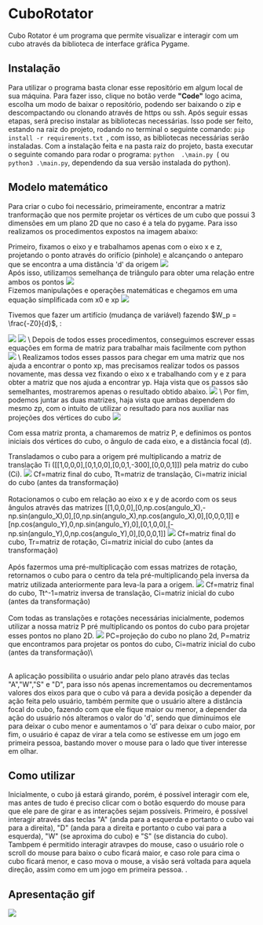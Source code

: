 # CuboRotator
Cubo Rotator é um programa que permite visualizar e interagir com um cubo através da biblioteca de interface gráfica Pygame.

## Instalação
Para utilizar o programa basta clonar esse repositório em algum local de sua máquina. Para fazer isso, clique no botão verde **"Code"** logo acima, escolha um modo de baixar o repositório, podendo ser baixando o zip e descompactando ou clonando através de https ou ssh. Após seguir essas etapas, será preciso instalar as bibliotecas necessárias. Isso pode ser feito, estando na raiz do projeto, rodando no terminal o seguinte comando:  `pip install -r requirements.txt `, com isso, as bibliotecas necessárias serão instaladas. Com a instalação feita e na pasta raiz do projeto, basta executar o seguinte comando para rodar o programa: `python  .\main.py `( ou `python3 .\main.py`, dependendo da sua versão instalada do python).

## Modelo matemático
Para criar o cubo foi necessário, primeiramente, encontrar a matriz tranformação que nos permite projetar os vértices de um cubo que possui 3 dimensões em um plano 2D que no caso é a tela do pygame. Para isso realizamos os procedimentos expostos na imagem abaixo:

Primeiro, fixamos o eixo y e trabalhamos apenas com o eixo x e z, projetando o ponto através do orifício (pinhole) e alcançando o anteparo que se encontra a uma distância 'd' da origem
<img src= "https://github.com/eriksoaress/CuboRotator/blob/main/desenho_plano.jpg">
\
Após isso, utilizamos semelhança de triângulo para obter uma relação entre ambos os pontos
<img src= "https://github.com/eriksoaress/CuboRotator/blob/main/tan.jpg">
\
Fizemos manipulações e operações matemáticas e chegamos em uma equação simplificada com x0 e xp
<img src= "https://github.com/eriksoaress/CuboRotator/blob/main/x0_inicial.jpg">

Tivemos que fazer um artifício (mudança de variável) fazendo $W_p = \frac{-Z0}{d}$, :

<img src= "https://github.com/eriksoaress/CuboRotator/blob/main/wp.jpg">
<img src= "https://github.com/eriksoaress/CuboRotator/blob/main/x0_simplificado.jpg">
\
Depois de todos esses procedimentos, conseguimos escrever essas equações em forma de matriz para trabalhar mais facilmente com python
<img src= "https://github.com/eriksoaress/CuboRotator/blob/main/xp_matriz.jpg">
\
Realizamos todos esses passos para chegar em uma matriz que nos ajuda a encontrar o ponto xp, mas precisamos realizar todos os passos novamente, mas dessa vez fixando o eixo x e trabalhando com y e z para obter a matriz que nos ajuda a encontrar yp. Haja vista que os passos são semelhantes, mostraremos apenas o resultado obtido abaixo.
<img src= "https://github.com/eriksoaress/CuboRotator/blob/main/yp_matriz.jpg">
\
Por fim, podemos juntar as duas matrizes, haja vista que ambas dependem do mesmo zp, com o intuito de utilizar o resultado para nos auxiliar nas projeções dos vértices do cubo
<img src= "https://github.com/eriksoaress/CuboRotator/blob/main/matriz_final.jpg">

Com essa matriz pronta, a chamaremos de matriz P, e definimos os pontos iniciais dos vértices do cubo, o ângulo de cada eixo, e a distância focal (d).



Transladamos o cubo para a origem pré multiplicando a matriz de translação Ti ([[1,0,0,0],[0,1,0,0],[0,0,1,-300],[0,0,0,1]]) pela matriz do cubo (Ci).
<img src= "https://github.com/eriksoaress/CuboRotator/blob/main/translacao_origem.jpg">
Cf=matriz final do cubo, Tt=matriz de translação, Ci=matriz inicial do cubo (antes da transformação)\
\
Rotacionamos o cubo em relação ao eixo x e y de acordo com os seus ângulos através das matrizes [[1,0,0,0],[0,np.cos(angulo_X),-np.sin(angulo_X),0],[0,np.sin(angulo_X),np.cos(angulo_X),0],[0,0,0,1]] e [np.cos(angulo_Y),0,np.sin(angulo_Y),0],[0,1,0,0],[-np.sin(angulo_Y),0,np.cos(angulo_Y),0],[0,0,0,1]]
<img src= "https://github.com/eriksoaress/CuboRotator/blob/main/rotacao.jpg">
Cf=matriz final do cubo, Tr=matriz de rotação, Ci=matriz inicial do cubo (antes da transformação)\
\
Após fazermos uma pré-multiplicação com essas matrizes de rotação, retornamos o cubo para o centro da tela pré-multiplicando pela inversa da matriz utilizada anteriormente para leva-la para a origem.
<img src= "https://github.com/eriksoaress/CuboRotator/blob/main/translacao_inversa.jpg">
Cf=matriz final do cubo, Tt^-1=matriz inversa de translação, Ci=matriz inicial do cubo (antes da transformação)\
\
Com todas as translações e rotações necessárias inicialmente, podemos utilizar a nossa matriz P pré multiplicando os pontos do cubo para projetar esses pontos no plano 2D.
<img src= "https://github.com/eriksoaress/CuboRotator/blob/main/projecao_cubo.jpg">
PC=projeção do cubo no plano 2d, P=matriz que encontramos para projetar os pontos do cubo, Ci=matriz inicial do cubo (antes da transformação)\

\
A aplicação possibilita o usuário andar pelo plano através das teclas "A","W","S" e "D", para isso nós apenas incrementamos ou decrementamos valores dos eixos para que o cubo vá para a devida posição a depender da ação feita pelo usuário, também permite que o usuário altere a distância focal do cubo, fazendo com que ele fique maior ou menor, a depender da ação do usuário nós alteramos o valor do 'd', sendo que diminuimos ele para deixar o cubo menor e aumentamos o 'd' para deixar o cubo maior, por fim, o usuário é capaz de virar a tela como se estivesse em um jogo em primeira pessoa, bastando mover o mouse para o lado que tiver interesse em olhar.






## Como utilizar
Inicialmente, o cubo já estará girando, porém, é possível interagir com ele, mas antes de tudo é preciso clicar com o botão esquerdo do mouse para que ele pare de girar e as interações sejam possíveis. Primeiro, é possível interagir através das teclas "A" (anda para a esquerda e portanto o cubo vai para a direita), "D" (anda para a direita e portanto o cubo vai para a esquerda), "W" (se aproxima do cubo) e "S" (se distancia do cubo). Tambpem é permitido interagir atravpes do mouse, caso o usuário role o scroll do mouse para baixo o cubo ficará maior, e caso role para cima o cubo ficará menor, e caso mova o mouse, a visão será voltada para aquela direção, assim como em um jogo em primeira pessoa. .

## Apresentação gif
<img src= "https://github.com/eriksoaress/CuboRotator/blob/main/apresentacao.gif">
